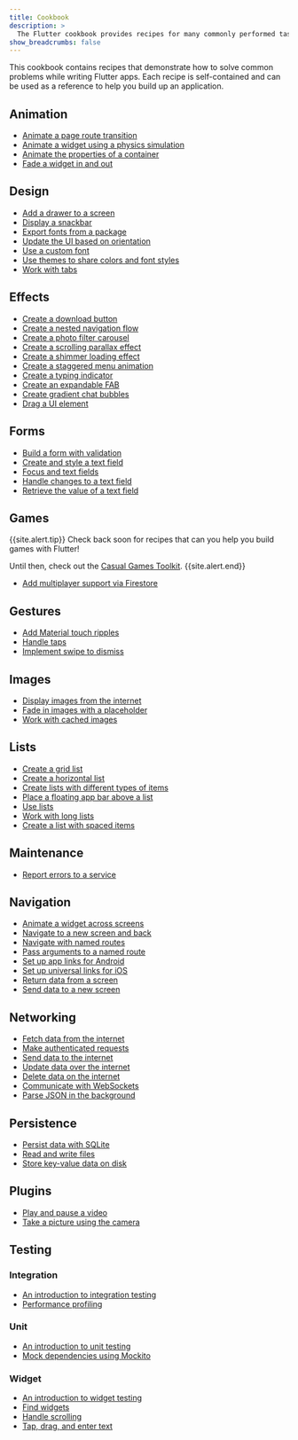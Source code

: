 ```yaml
---
title: Cookbook
description: >
  The Flutter cookbook provides recipes for many commonly performed tasks.
show_breadcrumbs: false
---
```


This cookbook contains recipes that demonstrate how to solve common problems 
while writing Flutter apps. Each recipe is self-contained and can be used as a
reference to help you build up an application.


## Animation
- [Animate a page route transition]({{site.url}}/cookbook/animation/page-route-animation)
- [Animate a widget using a physics simulation]({{site.url}}/cookbook/animation/physics-simulation)
- [Animate the properties of a container]({{site.url}}/cookbook/animation/animated-container)
- [Fade a widget in and out]({{site.url}}/cookbook/animation/opacity-animation)


## Design
- [Add a drawer to a screen]({{site.url}}/cookbook/design/drawer)
- [Display a snackbar]({{site.url}}/cookbook/design/snackbars)
- [Export fonts from a package]({{site.url}}/cookbook/design/package-fonts)
- [Update the UI based on orientation]({{site.url}}/cookbook/design/orientation)
- [Use a custom font]({{site.url}}/cookbook/design/fonts)
- [Use themes to share colors and font styles]({{site.url}}/cookbook/design/themes)
- [Work with tabs]({{site.url}}/cookbook/design/tabs)


## Effects
- [Create a download button]({{site.url}}/cookbook/effects/download-button)
- [Create a nested navigation flow]({{site.url}}/cookbook/effects/nested-nav)
- [Create a photo filter carousel]({{site.url}}/cookbook/effects/photo-filter-carousel)
- [Create a scrolling parallax effect]({{site.url}}/cookbook/effects/parallax-scrolling)
- [Create a shimmer loading effect]({{site.url}}/cookbook/effects/shimmer-loading)
- [Create a staggered menu animation]({{site.url}}/cookbook/effects/staggered-menu-animation)
- [Create a typing indicator]({{site.url}}/cookbook/effects/typing-indicator)
- [Create an expandable FAB]({{site.url}}/cookbook/effects/expandable-fab)
- [Create gradient chat bubbles]({{site.url}}/cookbook/effects/gradient-bubbles)
- [Drag a UI element]({{site.url}}/cookbook/effects/drag-a-widget)


## Forms
- [Build a form with validation]({{site.url}}/cookbook/forms/validation)
- [Create and style a text field]({{site.url}}/cookbook/forms/text-input)
- [Focus and text fields]({{site.url}}/cookbook/forms/focus)
- [Handle changes to a text field]({{site.url}}/cookbook/forms/text-field-changes)
- [Retrieve the value of a text field]({{site.url}}/cookbook/forms/retrieve-input)

## Games

{{site.alert.tip}}
  Check back soon for recipes that
  can you help you build games with Flutter!

  Until then, check out the [Casual Games Toolkit]({{site.main-url}}/games).
{{site.alert.end}}

- [Add multiplayer support via Firestore]({{site.url}}/cookbook/games/firestore-multiplayer)

## Gestures
- [Add Material touch ripples]({{site.url}}/cookbook/gestures/ripples)
- [Handle taps]({{site.url}}/cookbook/gestures/handling-taps)
- [Implement swipe to dismiss]({{site.url}}/cookbook/gestures/dismissible)


## Images
- [Display images from the internet]({{site.url}}/cookbook/images/network-image)
- [Fade in images with a placeholder]({{site.url}}/cookbook/images/fading-in-images)
- [Work with cached images]({{site.url}}/cookbook/images/cached-images)


## Lists
- [Create a grid list]({{site.url}}/cookbook/lists/grid-lists)
- [Create a horizontal list]({{site.url}}/cookbook/lists/horizontal-list)
- [Create lists with different types of items]({{site.url}}/cookbook/lists/mixed-list)
- [Place a floating app bar above a list]({{site.url}}/cookbook/lists/floating-app-bar)
- [Use lists]({{site.url}}/cookbook/lists/basic-list)
- [Work with long lists]({{site.url}}/cookbook/lists/long-lists)
- [Create a list with spaced items]({{site.url}}/cookbook/lists/spaced-items)


## Maintenance
- [Report errors to a service]({{site.url}}/cookbook/maintenance/error-reporting)


## Navigation
- [Animate a widget across screens]({{site.url}}/cookbook/navigation/hero-animations)
- [Navigate to a new screen and back]({{site.url}}/cookbook/navigation/navigation-basics)
- [Navigate with named routes]({{site.url}}/cookbook/navigation/named-routes)
- [Pass arguments to a named route]({{site.url}}/cookbook/navigation/navigate-with-arguments)
- [Set up app links for Android]({{site.url}}/cookbook/navigation/set-up-app-links)
- [Set up universal links for iOS]({{site.url}}/cookbook/navigation/set-up-universal-links)
- [Return data from a screen]({{site.url}}/cookbook/navigation/returning-data)
- [Send data to a new screen]({{site.url}}/cookbook/navigation/passing-data)



## Networking
- [Fetch data from the internet]({{site.url}}/cookbook/networking/fetch-data)
- [Make authenticated requests]({{site.url}}/cookbook/networking/authenticated-requests)
- [Send data to the internet]({{site.url}}/cookbook/networking/send-data)
- [Update data over the internet]({{site.url}}/cookbook/networking/update-data)
- [Delete data on the internet]({{site.url}}/cookbook/networking/delete-data)
- [Communicate with WebSockets]({{site.url}}/cookbook/networking/web-sockets)
- [Parse JSON in the background]({{site.url}}/cookbook/networking/background-parsing)


## Persistence
- [Persist data with SQLite]({{site.url}}/cookbook/persistence/sqlite)
- [Read and write files]({{site.url}}/cookbook/persistence/reading-writing-files)
- [Store key-value data on disk]({{site.url}}/cookbook/persistence/key-value)


## Plugins
- [Play and pause a video]({{site.url}}/cookbook/plugins/play-video)
- [Take a picture using the camera]({{site.url}}/cookbook/plugins/picture-using-camera)


## Testing

### Integration
- [An introduction to integration testing]({{site.url}}/cookbook/testing/integration/introduction)
- [Performance profiling]({{site.url}}/cookbook/testing/integration/profiling)

### Unit
- [An introduction to unit testing]({{site.url}}/cookbook/testing/unit/introduction)
- [Mock dependencies using Mockito]({{site.url}}/cookbook/testing/unit/mocking)


### Widget
- [An introduction to widget testing]({{site.url}}/cookbook/testing/widget/introduction)
- [Find widgets]({{site.url}}/cookbook/testing/widget/finders)
- [Handle scrolling]({{site.url}}/cookbook/testing/widget/scrolling)
- [Tap, drag, and enter text]({{site.url}}/cookbook/testing/widget/tap-drag)
